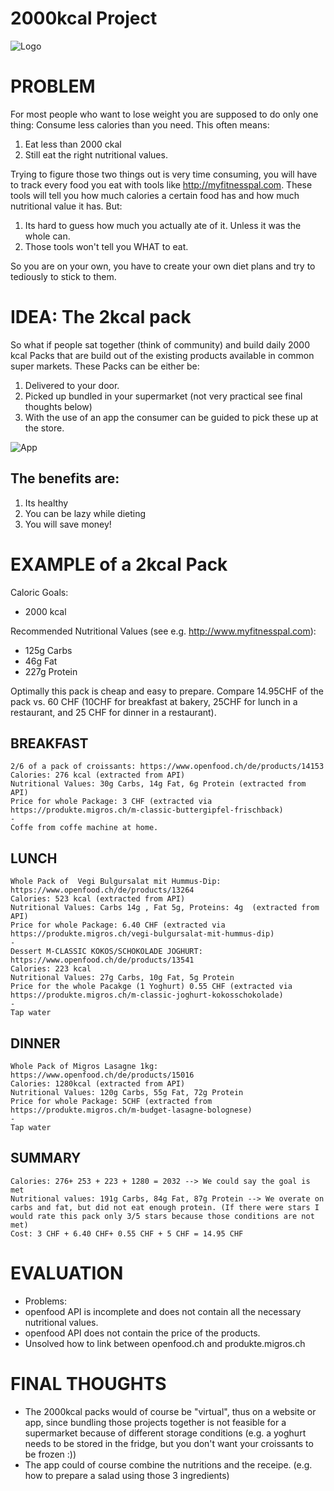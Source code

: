 # 2000kcal Project

![Logo](http://i.imgur.com/ewtsGPn.png "Eat healthy, lose weight, shop like a pro and save money.")

# PROBLEM

For most people who want to lose weight you are supposed to do only one thing: Consume less calories than you need. This often means:

1. Eat less than 2000 ckal
2. Still eat the right nutritional values. 

Trying to figure those two things out is very time consuming, you will have to track every food you eat with tools like http://myfitnesspal.com. These tools will tell you how much calories a certain food has and how much nutritional value it has. But:

1. Its hard to guess how much you actually ate of it. Unless it was the whole can. 
2. Those tools won't tell you WHAT to eat. 

So you are on your own, you have to create your own diet plans and try to tediously to stick to them. 

# IDEA: The 2kcal pack

So what if people sat together (think of community) and build daily 2000 kcal Packs that are build out of the existing products available in common super markets. These Packs can be either be:

1. Delivered to your door.
2. Picked up bundled in your supermarket (not very practical see final thoughts below)
3. With the use of an app the consumer can be guided to pick these up at the store.

![App](http://i.imgur.com/PNUL8oC.jpg "A little app helps you to find your 2kcal pack")


## The benefits are: 

1. Its healthy
2. You can be lazy while dieting
3. You will save money!

# EXAMPLE of a 2kcal Pack

Caloric Goals: 

- 2000 kcal

Recommended Nutritional Values (see e.g. http://www.myfitnesspal.com): 

- 125g Carbs
- 46g Fat
- 227g Protein

Optimally this pack is cheap and easy to prepare. Compare 14.95CHF of the pack vs. 60 CHF (10CHF for breakfast at bakery, 25CHF for lunch in a restaurant, and 25 CHF for dinner in a restaurant). 

## BREAKFAST
    2/6 of a pack of croissants: https://www.openfood.ch/de/products/14153 
    Calories: 276 kcal (extracted from API)
    Nutritional Values: 30g Carbs, 14g Fat, 6g Protein (extracted from API)
    Price for whole Package: 3 CHF (extracted via https://produkte.migros.ch/m-classic-buttergipfel-frischback)
    -
    Coffe from coffe machine at home. 

## LUNCH 
    Whole Pack of  Vegi Bulgursalat mit Hummus-Dip: https://www.openfood.ch/de/products/13264
    Calories: 523 kcal (extracted from API)
    Nutritional Values: Carbs 14g , Fat 5g, Proteins: 4g  (extracted from API)
    Price for whole Package: 6.40 CHF (extracted via https://produkte.migros.ch/vegi-bulgursalat-mit-hummus-dip)
    -
    Dessert M-CLASSIC KOKOS/SCHOKOLADE JOGHURT: https://www.openfood.ch/de/products/13541
    Calories: 223 kcal
    Nutritional Values: 27g Carbs, 10g Fat, 5g Protein
    Price for the whole Pacakge (1 Yoghurt) 0.55 CHF (extracted via https://produkte.migros.ch/m-classic-joghurt-kokosschokolade)
    - 
    Tap water


## DINNER
    Whole Pack of Migros Lasagne 1kg: https://www.openfood.ch/de/products/15016
    Calories: 1280kcal (extracted from API)
    Nutritional Values: 120g Carbs, 55g Fat, 72g Protein
    Price for whole Package: 5CHF (extracted from https://produkte.migros.ch/m-budget-lasagne-bolognese)
    - 
    Tap water

## SUMMARY
    Calories: 276+ 253 + 223 + 1280 = 2032 --> We could say the goal is met
    Nutritional values: 191g Carbs, 84g Fat, 87g Protein --> We overate on carbs and fat, but did not eat enough protein. (If there were stars I would rate this pack only 3/5 stars because those conditions are not met)
    Cost: 3 CHF + 6.40 CHF+ 0.55 CHF + 5 CHF = 14.95 CHF

# EVALUATION

- Problems:
 - openfood API is incomplete and does not contain all the necessary nutritional values. 
 - openfood API does not contain the price of the products. 
 - Unsolved how to link between openfood.ch and produkte.migros.ch

# FINAL THOUGHTS

- The 2000kcal packs would of course be "virtual", thus on a website or app, since bundling those projects together is not feasible for a supermarket because of different storage conditions (e.g. a yoghurt needs to be stored in the fridge, but you don't want your croissants to be frozen :))
- The app could of course combine the nutritions and the receipe. (e.g. how to prepare a salad using those 3 ingredients)
